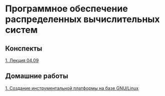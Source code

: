 # Программное обеспечение распределенных вычислительных систем

## Конспекты

[1. Лекция 04.09](lectures/lecture-1.md)

## Домашние работы

[1. Создание инструментальной платформы на базе GNU/Linux](hw/hw-1.md)

